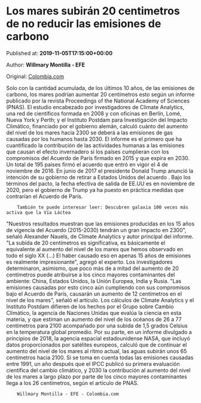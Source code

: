 
# Los mares subirán 20 centimetros de no reducir las emisiones de carbono

Published at: **2019-11-05T17:15:00+00:00**

Author: **Willmary Montilla - EFE**

Original: [Colombia.com](https://www.colombia.com/tecnologia/ciencia-y-salud/emisiones-mares-subiran-246561)

Solo con la cantidad acumulada, de los últimos 10 años, de las emisiones de carbono, los mares podrían aumentar 20 centímetros esto según un informe publicado por la revista Proceedings of the National Academy of Sciences (PNAS).
El estudio encabezado por investigadores de Climate Analytics, una red de científicos formada en 2008 y con oficinas en Berlín, Lomé, Nueva York y Perth; y el Instituto Postdam para Investigación del Impacto Climático, financiado por el gobierno alemán, calculó cuánto del aumento del nivel de los mares hacia 2300 se deberá a las emisiones de gas causadas por los humanos hasta 2030.
El informe es el primero que ha cuantificado la contribución de las actividades humanas a las emisiones que causan el efecto invernadero si los países cumplieran con los compromisos del Acuerdo de París firmado en 2015 y que expira en 2030.
Un total de 195 países firmó el acuerdo que entró en vigor el 4 de noviembre de 2016. En junio de 2017 el presidente Donald Trump anunció la intención de su gobierno de retirar a Estados Unidos del acuerdo
. Bajo los términos del pacto, la fecha efectiva de salida de EE.UU es en noviembre de 2020, pero el gobierno de Trump ya ha puesto en práctica medidas que contrarían el Acuerdo de París.

        También te puede interesar leer: Descubren galaxia 100 veces más activa que la Vía Láctea
      
"Nuestros resultados muestran que las emisiones producidas en los 15 años de vigencia del Acuerdo (2015-2030) tendrán un gran impacto en 2300", señaló Alexander Nauels, de Climate Analytics y autor principal del informe.
"La subida de 20 centímetros es significativa, es básicamente el equivalente al aumento del nivel de los mares que hemos observado en todo el siglo XX (...) El haber causado eso en apenas 15 años de emisiones es realmente impresionante", agregó el experto.
Los investigadores determinaron, asimismo, que poco más de a mitad del aumento de 20 centímetros puede atribuirse a los cinco mayores contaminantes del ambiente: China, Estados Unidos, la Unión Europea, India y Rusia.
"Las emisiones causadas por esto cinco aún cumpliendo con sus compromisos bajo el Acuerdo de París, causarán un aumento de 12 centímetros en el nivel de los mares", señaló el artículo.
Los cálculos de Climate Analytics y el Instituto Postdam difieren de los hechos por el Grupo sobre Cambio Climático, la agencia de Naciones Unidas que evalúa la ciencia en esta materia, y que estiman un aumento del nivel de los océanos de 26 a 77 centímetros para 2100 acompañado por una subida de 1,5 grados Celsius en la temperatura global promedio.
Por su parte, en un informe divulgado a principios de 2018, la agencia espacial estadounidense NASA, que incluyó datos proporcionados por satélites europeos, calculó que de continuar el aumento del nivel de los mares al ritmo actual, las aguas subirán unos 65 centímetros hacia 2100.
Si se toma en cuenta todas las emisiones causadas entre 1991, un año después que el IPCC publicó su primera evaluación científica del cambio climático, y 2030 la contribución al aumento del nivel de los mares a largo plazo por parte de los cinco mayores contaminantes llega a los 26 centímetros, según el artículo de PNAS.

        Willmary Montilla - EFE - Colombia.com
      
